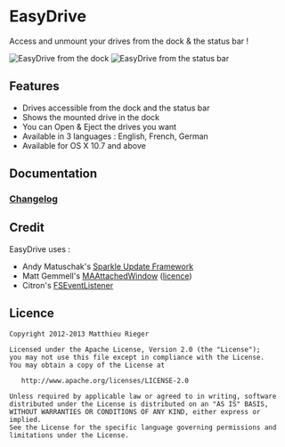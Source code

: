 EasyDrive
=========

Access and unmount your drives from the dock & the status bar ! 

![EasyDrive from the dock](https://raw.github.com/kyro38/EasyDrive/master/EasyDrive.png)
![EasyDrive from the status bar](https://raw.github.com/kyro38/EasyDrive/master/EasyDrive2.png)

## Features 

- Drives accessible from the dock and the status bar
- Shows the mounted drive in the dock
- You can Open & Eject the drives you want
- Available in 3 languages : English, French, German
- Available for OS X 10.7 and above

## Documentation 
### [Changelog](https://github.com/kyro38/EasyDrive/blob/master/CHANGELOG.md)


## Credit 
EasyDrive uses : 

- Andy Matuschak's [Sparkle Update Framework](http://sparkle.andymatuschak.org/)
- Matt Gemmell's [MAAttachedWindow](http://mattgemmell.com/source/) ([licence](http://mattgemmell.com/license/))
- Citron's [FSEventListener](http://blog.pcitron.fr/tools/macosx-imageviewer/) 

## Licence 

    Copyright 2012-2013 Matthieu Rieger

    Licensed under the Apache License, Version 2.0 (the "License");
    you may not use this file except in compliance with the License.
    You may obtain a copy of the License at

       http://www.apache.org/licenses/LICENSE-2.0

    Unless required by applicable law or agreed to in writing, software
    distributed under the License is distributed on an "AS IS" BASIS,
    WITHOUT WARRANTIES OR CONDITIONS OF ANY KIND, either express or implied.
    See the License for the specific language governing permissions and
    limitations under the License.
